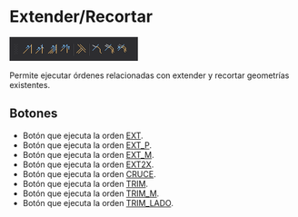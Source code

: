 # Extender/Recortar

![Barra de herramientas Extender/Recortar](../../../.gitbook/assets/extenderrecortar.png)

Permite ejecutar órdenes relacionadas con extender y recortar geometrías existentes.

## Botones

* Botón que ejecuta la orden [EXT](../ventana-de-dibujo/ordenes/e/ext.md).
* Botón que ejecuta la orden [EXT\_P](../ventana-de-dibujo/ordenes/e/ext-p.md).
* Botón que ejecuta la orden [EXT\_M](../ventana-de-dibujo/ordenes/e/ext-m.md).
* Botón que ejecuta la orden [EXT2X](../ventana-de-dibujo/ordenes/e/ext2x.md).
* Botón que ejecuta la orden [CRUCE](../ventana-de-dibujo/ordenes/c/cruce.md).
* Botón que ejecuta la orden [TRIM](../ventana-de-dibujo/ordenes/t/trim.md).
* Botón que ejecuta la orden [TRIM\_M](../ventana-de-dibujo/ordenes/t/trim-m.md).
* Botón que ejecuta la orden [TRIM\_LADO](../ventana-de-dibujo/ordenes/t/trim-lado.md).



